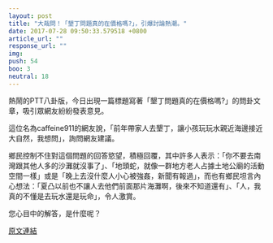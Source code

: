 ```yaml
---
layout: post
title: "大哉問！「墾丁問題真的在價格嗎?」，引爆討論熱潮。"
date: 2017-07-28 09:50:33.579518 +0800
article_url: ""
response_url: ""
img: 
push: 54
boo: 3
neutral: 18
---
```


熱鬧的PTT八卦版，今日出現一篇標題寫著「墾丁問題真的在價格嗎?」的問卦文章，吸引眾網友紛紛發表意見。

這位名為caffeine911的網友說，「前年帶家人去墾丁，讓小孩玩玩水親近海邊接近大自然，我想問」，詢問網友建議。

鄉民控制不住對這個問題的回答慾望，積極回覆，其中許多人表示：「你不要去南灣跟其他人多的沙灘就沒事了」、「地頭蛇，就像一群地方老人占據土地公廟的活動空間一樣」或是「晚上去沒什麼人小心被強姦，新聞有報過」，而也有鄉民坦言內心想法：「夏凸以前也不讓人去他們前面那片海灘啊，後來不知道還有」、「人，我真的不懂是去玩水還是玩命」，令人激賞。

您心目中的解答，是什麼呢？

<a href = "https://www.ptt.cc/bbs/Gossiping/M.1501140621.A.FD9.html">原文連結</a>

